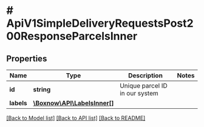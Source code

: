 # # ApiV1SimpleDeliveryRequestsPost200ResponseParcelsInner

## Properties

Name | Type | Description | Notes
------------ | ------------- | ------------- | -------------
**id** | **string** | Unique parcel ID in our system |
**labels** | [**\Boxnow\API\LabelsInner[]**](LabelsInner.md) |  |

[[Back to Model list]](../../README.md#models) [[Back to API list]](../../README.md#endpoints) [[Back to README]](../../README.md)
